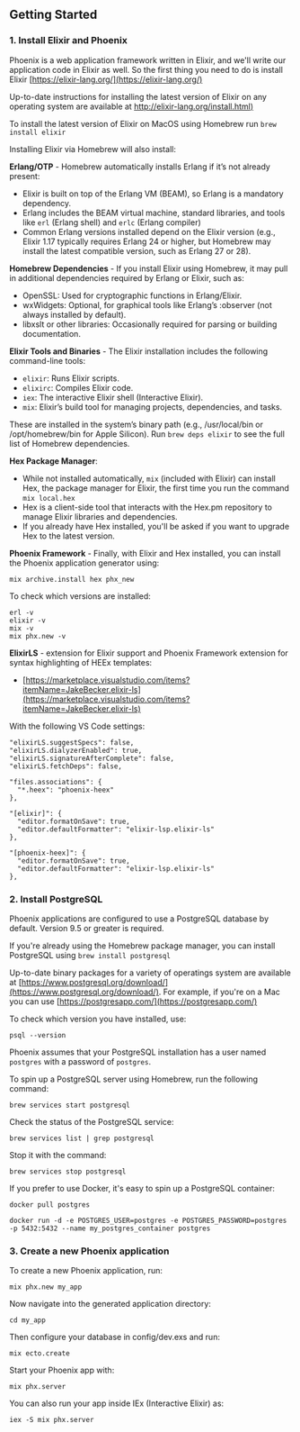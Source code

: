 ## Getting Started

### 1. Install Elixir and Phoenix
Phoenix is a web application framework written in Elixir, and we'll write our application code in Elixir as well. So the first thing you need to do is install Elixir [https://elixir-lang.org/](https://elixir-lang.org/)

Up-to-date instructions for installing the latest version of Elixir on any operating system are available at [http://elixir-lang.org/install.html)](http://elixir-lang.org/install.html)

To install the latest version of Elixir on MacOS using Homebrew run `brew install elixir`

Installing Elixir via Homebrew will also install:

__Erlang/OTP__ - Homebrew automatically installs Erlang if it’s not already present:
- Elixir is built on top of the Erlang VM (BEAM), so Erlang is a mandatory dependency.  
- Erlang includes the BEAM virtual machine, standard libraries, and tools like `erl` (Erlang shell) and `erlc` (Erlang compiler)
- Common Erlang versions installed depend on the Elixir version (e.g., Elixir 1.17 typically requires Erlang 24 or higher, but Homebrew may install the latest compatible version, such as Erlang 27 or 28).

__Homebrew Dependencies__ - If you install Elixir using Homebrew, it may pull in additional dependencies required by Erlang or Elixir, such as:
- OpenSSL: Used for cryptographic functions in Erlang/Elixir.
- wxWidgets: Optional, for graphical tools like Erlang’s :observer (not always installed by default).
- libxslt or other libraries: Occasionally required for parsing or building documentation.

__Elixir Tools and Binaries__ - The Elixir installation includes the following command-line tools:
- `elixir`: Runs Elixir scripts.
- `elixirc`: Compiles Elixir code.
- `iex`: The interactive Elixir shell (Interactive Elixir).
- `mix`: Elixir’s build tool for managing projects, dependencies, and tasks.

These are installed in the system’s binary path (e.g., /usr/local/bin or /opt/homebrew/bin for Apple Silicon). Run `brew deps elixir` to see the full list of Homebrew dependencies.
<!-- 
??__Documentation and Standard Library__: ??
- Elixir’s standard library and documentation are included in the installation.
- You can access documentation via `mix docs` (to generate project docs) or `h` in the `iex` shell for module/function help. -->

__Hex Package Manager__:
- While not installed automatically, `mix` (included with Elixir) can install Hex, the package manager for Elixir, the first time you run the command `mix local.hex`
- Hex is a client-side tool that interacts with the Hex.pm repository to manage Elixir libraries and dependencies.
- If you already have Hex installed, you'll be asked if you want to upgrade Hex to the latest version.

__Phoenix Framework__ - Finally, with Elixir and Hex installed, you can install the Phoenix application generator using:
```
mix archive.install hex phx_new
```


To check which versions are installed:
```
erl -v
elixir -v
mix -v
mix phx.new -v
```

__ElixirLS__ - extension for Elixir support and Phoenix Framework extension for syntax highlighting of HEEx templates:
- [https://marketplace.visualstudio.com/items?itemName=JakeBecker.elixir-ls](https://marketplace.visualstudio.com/items?itemName=JakeBecker.elixir-ls)

With the following VS Code settings:
```
"elixirLS.suggestSpecs": false,
"elixirLS.dialyzerEnabled": true,
"elixirLS.signatureAfterComplete": false,
"elixirLS.fetchDeps": false,

"files.associations": {
  "*.heex": "phoenix-heex"
},

"[elixir]": {
  "editor.formatOnSave": true,
  "editor.defaultFormatter": "elixir-lsp.elixir-ls"
},

"[phoenix-heex]": {
  "editor.formatOnSave": true,
  "editor.defaultFormatter": "elixir-lsp.elixir-ls"
},
```


### 2. Install PostgreSQL
Phoenix applications are configured to use a PostgreSQL database by default. Version 9.5 or greater is required.

If you're already using the Homebrew package manager, you can install PostgreSQL using `brew install postgresql`

Up-to-date binary packages for a variety of operatings system are available at [https://www.postgresql.org/download/](https://www.postgresql.org/download/). For example, if you're on a Mac you can use [https://postgresapp.com/](https://postgresapp.com/)

To check which version you have installed, use:
```
psql --version
```
Phoenix assumes that your PostgreSQL installation has a user named `postgres` with a password of `postgres`.

To spin up a PostgreSQL server using Homebrew, run the following command:
```
brew services start postgresql
```

Check the status of the PostgreSQL service:
```
brew services list | grep postgresql
```

Stop it with the command:
```
brew services stop postgresql
```

If you prefer to use Docker, it's easy to spin up a PostgreSQL container:
```
docker pull postgres

docker run -d -e POSTGRES_USER=postgres -e POSTGRES_PASSWORD=postgres -p 5432:5432 --name my_postgres_container postgres
```

### 3. Create a new Phoenix application
To create a new Phoenix application, run:
```
mix phx.new my_app
```

Now navigate into the generated application directory:
```
cd my_app
```

<!-- Start your PostgresSQL service `brew services start postgresql` -->

Then configure your database in config/dev.exs and run:
```
mix ecto.create
```
Start your Phoenix app with:
```
mix phx.server
```
You can also run your app inside IEx (Interactive Elixir) as:
```
iex -S mix phx.server
```